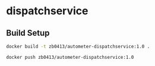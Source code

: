 
# dispatchservice

## Build Setup

``` bash
docker build -t zb0413/autometer-dispatchservice:1.0 .

docker push zb0413/autometer-dispatchservice:1.0